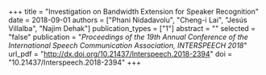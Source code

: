 +++
title = "Investigation on Bandwidth Extension for Speaker Recognition"
date = 2018-09-01
authors = ["Phani Nidadavolu", "Cheng-i Lai", "Jesús Villalba", "Najim Dehak"]
publication_types = ["1"]
abstract = ""
selected = "false"
publication = "*Proceedings of the 19th Annual Conference of the International Speech Communication Association, INTERSPEECH 2018*"
url_pdf = "http://dx.doi.org/10.21437/Interspeech.2018-2394"
doi = "10.21437/Interspeech.2018-2394"
+++

